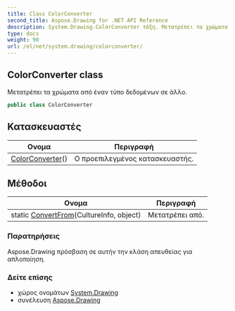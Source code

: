 ```yaml
---
title: Class ColorConverter
second_title: Aspose.Drawing for .NET API Reference
description: System.Drawing.ColorConverter τάξη. Μετατρέπει τα χρώματα από έναν τύπο δεδομένων σε άλλο.
type: docs
weight: 90
url: /el/net/system.drawing/colorconverter/
---
```

## ColorConverter class

Μετατρέπει τα χρώματα από έναν τύπο δεδομένων σε άλλο.

```csharp
public class ColorConverter
```

## Κατασκευαστές

| Ονομα | Περιγραφή |
| --- | --- |
| [ColorConverter](colorconverter/)() | Ο προεπιλεγμένος κατασκευαστής. |

## Μέθοδοι

| Ονομα | Περιγραφή |
| --- | --- |
| static [ConvertFrom](../../system.drawing/colorconverter/convertfrom/)(CultureInfo, object) | Μετατρέπει από. |

### Παρατηρήσεις

Aspose.Drawing πρόσβαση σε αυτήν την κλάση απευθείας για απλοποίηση.

### Δείτε επίσης

* χώρος ονομάτων [System.Drawing](../../system.drawing/)
* συνέλευση [Aspose.Drawing](../../)


